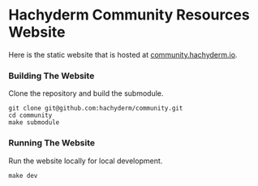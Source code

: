 # Hachyderm Community Resources Website

Here is the static website that is hosted at [community.hachyderm.io](https://community.hachyderm.io).

### Building The Website

Clone the repository and build the submodule.

```
git clone git@github.com:hachyderm/community.git
cd community
make submodule
```

### Running The Website 

Run the website locally for local development.

```
make dev
```

